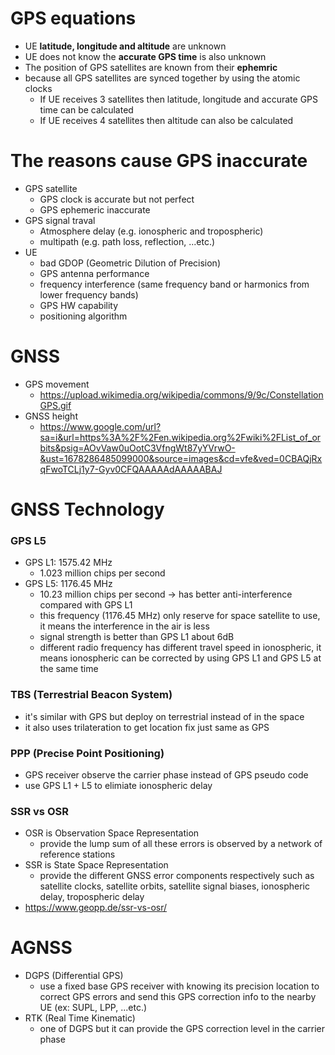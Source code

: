 # GPS equations
- UE **latitude, longitude and altitude** are unknown
- UE does not know the **accurate GPS time** is also unknown
- The position of GPS satellites are known from their **ephemric**
- because all GPS satellites are synced together by using the atomic clocks
  - If UE receives 3 satellites then latitude, longitude and accurate GPS time can be calculated
  - If UE receives 4 satellites then altitude can also be calculated

# The reasons cause GPS inaccurate
- GPS satellite
  - GPS clock is accurate but not perfect
  - GPS ephemeric inaccurate
- GPS signal traval
  - Atmosphere delay (e.g. ionospheric and tropospheric)
  - multipath (e.g. path loss, reflection, ...etc.)
- UE
  - bad GDOP (Geometric Dilution of Precision)
  - GPS antenna performance
  - frequency interference (same frequency band or harmonics from lower frequency bands)
  - GPS HW capability
  - positioning algorithm

# GNSS
- GPS movement
  - https://upload.wikimedia.org/wikipedia/commons/9/9c/ConstellationGPS.gif
- GNSS height
  - https://www.google.com/url?sa=i&url=https%3A%2F%2Fen.wikipedia.org%2Fwiki%2FList_of_orbits&psig=AOvVaw0uOotC3VfngWt87yYVrwO-&ust=1678286485099000&source=images&cd=vfe&ved=0CBAQjRxqFwoTCLj1y7-Gyv0CFQAAAAAdAAAAABAJ

# GNSS Technology
### GPS L5
- GPS L1: 1575.42 MHz
  - 1.023 million chips per second
- GPS L5: 1176.45 MHz
  - 10.23 million chips per second -> has better anti-interference compared with GPS L1
  - this frequency (1176.45 MHz) only reserve for space satellite to use, it means the interference in the air is less
  - signal strength is better than GPS L1 about 6dB
  - different radio frequency has different travel speed in ionospheric, it means ionospheric can be corrected by using GPS L1 and GPS L5 at the same time
### TBS (Terrestrial Beacon System)
- it's similar with GPS but deploy on terrestrial instead of in the space
- it also uses trilateration to get location fix just same as GPS
### PPP (Precise Point Positioning)
- GPS receiver observe the carrier phase instead of GPS pseudo code
- use GPS L1 + L5 to elimiate ionospheric delay
### SSR vs OSR
- OSR is Observation Space Representation
  - provide the lump sum of all these errors is observed by a network of reference stations
- SSR is State Space Representation
  - provide the different GNSS error components respectively such as satellite clocks, satellite orbits, satellite signal biases, ionospheric delay, tropospheric delay
- https://www.geopp.de/ssr-vs-osr/

# AGNSS
- DGPS (Differential GPS)
  - use a fixed base GPS receiver with knowing its precision location to correct GPS errors and send this GPS correction info to the nearby UE (ex: SUPL, LPP, ...etc.)
- RTK (Real Time Kinematic)
  - one of DGPS but it can provide the GPS correction level in the carrier phase 

